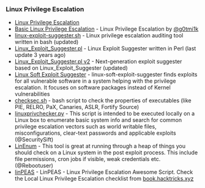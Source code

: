 
### Linux Privilege Escalation
* [Linux Privilege Escalation](https://github.com/swisskyrepo/PayloadsAllTheThings/blob/master/Methodology%20and%20Resources/Linux%20-%20Privilege%20Escalation.md) 
* [Basic Linux Privilege Escalation](https://blog.g0tmi1k.com/2011/08/basic-linux-privilege-escalation/) - Linux Privilege Escalation by [@g0tmi1k](https://twitter.com/g0tmi1k)
* [linux-exploit-suggester.sh](https://github.com/mzet-/linux-exploit-suggester) - Linux privilege escalation auditing tool written in bash (updated)
* [Linux_Exploit_Suggester.pl](https://github.com/PenturaLabs/Linux_Exploit_Suggester) - Linux Exploit Suggester written in Perl (last update 3 years ago)
* [Linux_Exploit_Suggester.pl v2](https://github.com/jondonas/linux-exploit-suggester-2) - Next-generation exploit suggester based on Linux_Exploit_Suggester (updated)
* [Linux Soft Exploit Suggester](https://github.com/belane/linux-soft-exploit-suggester) - linux-soft-exploit-suggester finds exploits for all vulnerable software in a system helping with the privilege escalation. It focuses on software packages instead of Kernel vulnerabilities
* [checksec.sh](https://github.com/slimm609/checksec.sh) - bash script to check the properties of executables (like PIE, RELRO, PaX, Canaries, ASLR, Fortify Source)
* [linuxprivchecker.py](http://www.securitysift.com/download/linuxprivchecker.py) - This script is intended to be executed locally on a Linux box to enumerate basic system info and search for common privilege escalation vectors such as world writable files, misconfigurations, clear-text passwords and applicable exploits (@SecuritySift)
* [LinEnum](https://github.com/rebootuser/LinEnum) - This tool is great at running through a heap of things you should check on a Linux system in the post exploit process. This include file permissions, cron jobs if visible, weak credentials etc.(@Rebootuser)
* [linPEAS](https://github.com/carlospolop/privilege-escalation-awesome-scripts-suite/tree/master/linPEAS) - LinPEAS - Linux Privilege Escalation Awesome Script. Check the Local Linux Privilege Escalation checklist from [book.hacktricks.xyz](https://book.hacktricks.xyz)


